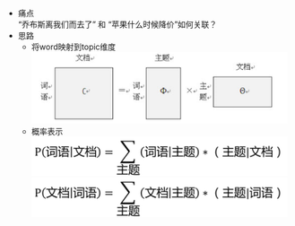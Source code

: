 
* 痛点<br>
“乔布斯离我们而去了” 和 “苹果什么时候降价”如何关联？
* 思路
  * 将word映射到topic维度<br>
  ![Local Image](../gitbook/images/LDA原理和实践/图片1.png)<br>
  * 概率表示<br>
  ![Local Image](../gitbook/images/LDA原理和实践/图片2.png)<br>
  ![Local Image](../gitbook/images/LDA原理和实践/图片3.png)<br>



